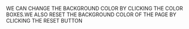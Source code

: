 WE CAN CHANGE THE BACKGROUND COLOR BY CLICKING THE COLOR BOXES.WE ALSO RESET THE BACKGROUND COLOR OF THE PAGE BY CLICKING THE RESET BUTTON
